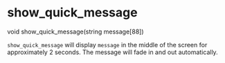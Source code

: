 # show_quick_message

<VersionInfo dinkhd="" standalone />

<Prototype>void show_quick_message(string message[88])</Prototype>

`show_quick_message` will display `message` in the middle of the screen for approximately 2 seconds. The message will fade in and out automatically.
